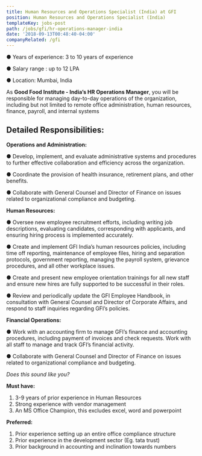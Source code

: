 ```yaml
---
title: Human Resources and Operations Specialist (India) at GFI
position: Human Resources and Operations Specialist (India)
templateKey: jobs-post
path: /jobs/gfi/hr-operations-manager-india
date: '2018-09-13T00:48:40-04:00'
companyRelated: /gfi
---
```

● Years of experience: 3 to 10 years of experience

● Salary range : up to 12 LPA

● Location: Mumbai, India

As **Good Food Institute - India’s HR Operations Manager**, you will be responsible for managing day-to-day operations of the organization, including but not limited to remote office administration, human resources, finance, payroll, and internal systems

## Detailed Responsibilities:

**Operations and Administration:**

● Develop, implement, and evaluate administrative systems and procedures to further effective collaboration and efficiency across the organization.

● Coordinate the provision of health insurance, retirement plans, and other benefits.

● Collaborate with General Counsel and Director of Finance on issues related to organizational compliance and budgeting.

**Human Resources:**

● Oversee new employee recruitment efforts, including writing job descriptions, evaluating candidates, corresponding with applicants, and ensuring hiring process is implemented accurately.

● Create and implement GFI India’s human resources policies, including time off reporting, maintenance of employee files, hiring and separation protocols, government reporting, managing the payroll system, grievance procedures, and all other workplace issues.

● Create and present new employee orientation trainings for all new staff and ensure new hires are fully supported to be successful in their roles.

● Review and periodically update the GFI Employee Handbook, in consultation with General Counsel and Director of Corporate Affairs, and respond to staff inquiries regarding GFI’s policies.

**Financial Operations:**

● Work with an accounting firm to manage GFI’s finance and accounting procedures, including payment of invoices and check requests. Work with all staff to manage and track GFI’s financial activity.

● Collaborate with General Counsel and Director of Finance on issues related to organizational compliance and budgeting.

_Does this sound like you?_

**Must have:**

1. 3-9 years of prior experience in Human Resources
2. Strong experience with vendor management
3. An MS Office Champion, this excludes excel, word and powerpoint

**Preferred:**

1. Prior experience setting up an entire office compliance structure
2. Prior experience in the development sector (Eg. tata trust)
3. Prior background in accounting and inclination towards numbers
